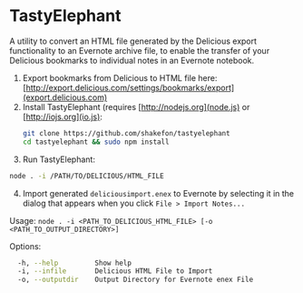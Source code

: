 TastyElephant
=============

A utility to convert an HTML file generated by the Delicious export
functionality to an Evernote archive file, to enable the transfer of
your Delicious bookmarks to individual notes in an Evernote notebook.

1. Export bookmarks from Delicious to HTML file here:
   [http://export.delicious.com/settings/bookmarks/export](export.delicious.com)
2. Install TastyElephant (requires [http://nodejs.org](node.js) or
   [http://iojs.org](io.js):
   ```bash
   git clone https://github.com/shakefon/tastyelephant
   cd tastyelephant && sudo npm install
   ```
3. Run TastyElephant:
  ```bash
  node . -i /PATH/TO/DELICIOUS/HTML_FILE
  ```
4. Import generated `deliciousimport.enex` to Evernote by selecting it in the
   dialog that appears when you click `File > Import Notes...`

Usage: `node . -i <PATH_TO_DELICIOUS_HTML_FILE> [-o <PATH_TO_OUTPUT_DIRECTORY>]`

Options:                      
```bash
  -h, --help         Show help
  -i, --infile       Delicious HTML File to Import
  -o, --outputdir    Output Directory for Evernote enex File
```